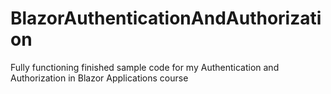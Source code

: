 # BlazorAuthenticationAndAuthorization
Fully functioning finished sample code for my Authentication and Authorization in Blazor Applications course
